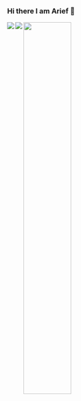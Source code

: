 ### Hi there I am Arief 👋



<img align="left" src="https://img.shields.io/badge/python-3670A0?style=for-the-badge&logo=python&logoColor=ffdd54"/>

<img align="left" src= "https://img.shields.io/badge/javascript-%23323330.svg?style=for-the-badge&logo=javascript&logoColor=%23F7DF1E"/>

<img align="left" width="47%" src="https://github-readme-stats.vercel.app/api/top-langs/?username=AriefBadal23&layout=compact"/>




<!-- 
![React](https://img.shields.io/badge/react-%2320232a.svg?style=for-the-badge&logo=react&logoColor=%2361DAFB)

![Azure](https://img.shields.io/badge/azure-%230072C6.svg?style=for-the-badge&logo=microsoftazure&logoColor=white)


-->
